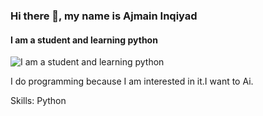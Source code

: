 ### Hi there 👋, my name is Ajmain Inqiyad 
#### I am a student and learning python 
![I am a student and learning python ](https://www.facebook.com/share/1BAfnP66hA/)

I do programming because I am interested in it.I want to Ai.

Skills: Python 
  

<!---
Ajmain-Inqiyad/Ajmain-Inqiyad is a ✨ special ✨ repository because its `README.md` (this file) appears on your GitHub profile.
You can click the Preview link to take a look at your changes.
--->
